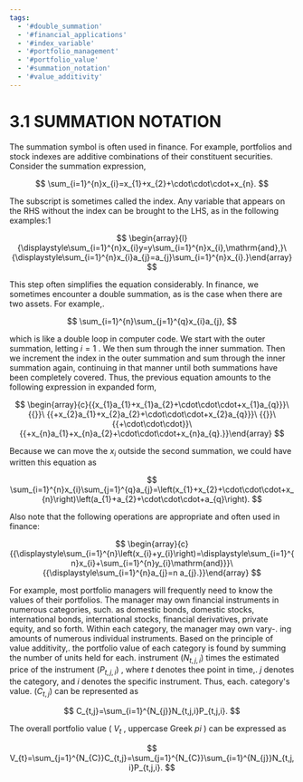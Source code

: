 ```yaml
---
tags:
  - '#double_summation'
  - '#financial_applications'
  - '#index_variable'
  - '#portfolio_management'
  - '#portfolio_value'
  - '#summation_notation'
  - '#value_additivity'
---
```

# 3.1 SUMMATION NOTATION

The summation symbol is often used in finance. For example, portfolios and stock indexes are additive combinations of their constituent securities. Consider the summation expression,

$$
\sum_{i=1}^{n}x_{i}=x_{1}+x_{2}+\cdot\cdot\cdot+x_{n}.
$$

The subscript is sometimes called the index. Any variable that appears on the RHS without the index can be brought to the LHS, as in the following examples:1

$$
\begin{array}{l}{\displaystyle\sum_{i=1}^{n}x_{i}y=y\sum_{i=1}^{n}x_{i},\mathrm{and},}\ {\displaystyle\sum_{i=1}^{n}x_{i}a_{j}=a_{j}\sum_{i=1}^{n}x_{i}.}\end{array}
$$

This step often simplifies the equation considerably. In finance, we sometimes encounter a double summation, as is the case when there are two assets. For example,.

$$
\sum_{i=1}^{n}\sum_{j=1}^{q}x_{i}a_{j},
$$

which is like a double loop in computer code. We start with the outer summation, letting $i=1$ . We then sum through the inner summation. Then we increment the index in the outer summation and sum through the inner summation again, continuing in that manner until both summations have been completely covered. Thus, the previous equation amounts to the following expression in expanded form,

$$
\begin{array}{c}{{x_{1}a_{1}+x_{1}a_{2}+\cdot\cdot\cdot+x_{1}a_{q}}}\ {{}}\ {{+x_{2}a_{1}+x_{2}a_{2}+\cdot\cdot\cdot+x_{2}a_{q}}}\ {{}}\ {{+\cdot\cdot\cdot}}\ {{+x_{n}a_{1}+x_{n}a_{2}+\cdot\cdot\cdot+x_{n}a_{q}.}}\end{array}
$$

Because we can move the $x_{i}$ outside the second summation, we could have written this equation as

$$
\sum_{i=1}^{n}x_{i}\sum_{j=1}^{q}a_{j}=\left(x_{1}+x_{2}+\cdot\cdot\cdot+x_{n}\right)\left(a_{1}+a_{2}+\cdot\cdot\cdot+a_{q}\right).
$$

Also note that the following operations are appropriate and often used in finance:

$$
\begin{array}{c}{{\displaystyle\sum_{i=1}^{n}\left(x_{i}+y_{i}\right)=\displaystyle\sum_{i=1}^{n}x_{i}+\sum_{i=1}^{n}y_{i}\mathrm{and}}}\ {{\displaystyle\sum_{i=1}^{n}a_{j}=n a_{j}.}}\end{array}
$$

For example, most portfolio managers will frequently need to know the values of their portfolios. The manager may own financial instruments in numerous categories, such. as domestic bonds, domestic stocks, international bonds, international stocks, financial derivatives, private equity, and so forth. Within each category, the manager may own vary-. ing amounts of numerous individual instruments. Based on the principle of value additivity,. the portfolio value of each category is found by summing the number of units held for each. instrument $(N_{t,j,i})$ times the estimated price of the instrument $(P_{t,j,i})$ , where $t$ denotes thee point in time,. $j$ denotes the category, and $i$ denotes the specific instrument. Thus, each. category's value. $(C_{t,j})$ can be represented as

$$
C_{t,j}=\sum_{i=1}^{N_{j}}N_{t,j,i}P_{t,j,i}.
$$

The overall portfolio value ( $\mathbf{}V_{t}$ , uppercase Greek $p i$ ) can be expressed as

$$
V_{t}=\sum_{j=1}^{N_{C}}C_{t,j}=\sum_{j=1}^{N_{C}}\sum_{i=1}^{N_{j}}N_{t,j,i}P_{t,j,i}.
$$
